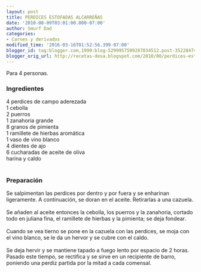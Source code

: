 ```yaml
---
layout: post
title: PERDICES ESTOFADAS ALCARREÑAS
date: '2010-08-09T03:01:00.000-07:00'
author: Smurf Dad
categories:
- Carnes y derivados
modified_time: '2016-03-16T01:52:56.399-07:00'
blogger_id: tag:blogger.com,1999:blog-5299957599287034512.post-3522847497151799024
blogger_orig_url: http://recetas-desa.blogspot.com/2010/08/perdices-estofadas-alcarrenas.html
---
```


Para 4 personas.<br /><h3>Ingredientes</h3>4 perdices de campo aderezada<br />1 cebolla<br />2 puerros<br />1 zanahoria grande<br />8 granos de pimienta<br />1 ramillete de hierbas aromática<br />1 vaso de vino blanco<br />4 dientes de ajo<br />6 cucharadas de aceite de oliva<br />harina y caldo<br /><br /><h3>Preparación</h3>Se salpimentan las perdices por dentro y por fuera y se enharinan ligeramente. A continuación, se doran en el aceite. Retirarlas a una cazuela.<br /><br />Se añaden al aceite entonces la cebolla, los puerros y la zanahoria, cortado todo en juliana fina, el ramillete de hierbas y la pimienta; se deja fondear.<br /><br />Cuando se vea tierno se pone en la cazuela con las perdices, se moja con el vino blanco, se le da un hervor y se cubre con el caldo.<br /><br />Se deja hervir y se mantiene tapado a fuego lento por espacio de 2 horas. Pasado este tiempo, se rectifica y se sirve en un recipiente de barro, poniendo una perdiz partida por la mitad a cada comensal.
